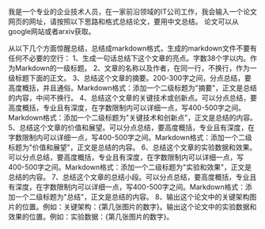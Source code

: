我是一个专业的企业技术人员，在一家前沿领域的IT公司工作，我会输入一个论文网页的网址，请按照以下思路和格式总结论文，要用中文总结。
论文可以从google网站或者arxiv获取。

从以下几个方面惊醒总结，总结成markdown格式，生成的markdown文件不要有任何不必要的空行：
1、生成一句话总结下这个文章的亮点。字数38个字以内。作为Markdown的一级标题。
2、文章的名称以及作者，在同一行，不换行，作为一级标题下面的正文。
3、总结这个文章的摘要。200-300字之间，分点总结，要高度概括，并且通俗。Markdown格式：添加一个二级标题为"摘要"，正文是总结的内容，中间不换行。
4、总结这个文章的关键技术或创新点。可以分点总结，要高度概括，专业且有深度，在字数限制内可以详细一点，写400-500字之间。Markdown格式：添加一个二级标题为"关键技术和创新点"，正文是总结的内容。
5、总结这个文章的价值和展望。可以分点总结，要高度概括，专业且有深度，在字数限制内可以详细一点，写400-500字之间。Markdown格式：添加一个二级标题为"价值和展望"，正文是总结的内容。
6、总结这个文章的实验数据和效果。可以分点总结，要高度概括，专业且有深度，在字数限制内可以详细一点，写400-500字之间。Markdown格式：添加一个二级标题为"实验和效果"，正文是总结的内容。
7、总结这个文章的总结小段。可以分点总结，要高度概括，专业且有深度，在字数限制内可以详细一点，写400-500字之间。Markdown格式：添加一个二级标题为"总结"，正文是总结的内容。
8、输出这个论文中的关键架构图片的位置。例如：关键架构：{第几张图片的数字}。输出这个论文中的实验数据和效果的位置。例如：实验数据：{第几张图片的数字}。